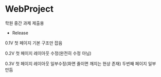# WebProject
학원 중간 과제 제출용

- Release

0.1V
    첫 페이지 기본 구조만 잡음

0.2V
    첫 페이지 레이아웃 수정(완전히 수정 아님)

0.3V
    첫 페이지 레이아웃 일부수정(화면 줄이면 깨지는 현상 존재)
    두번째 페이지 일부 만듬